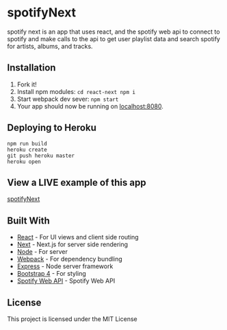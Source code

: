 # spotifyNext
spotify next is an app that uses react, and the spotify web api to connect to spotify and make calls to the api to get user playlist data and search spotify for artists, albums, and tracks.

## Installation

1. Fork it!
2. Install npm modules: `cd react-next npm i`
3. Start webpack dev sever: `npm start`
4. Your app should now be running on [localhost:8080](http://localhost:8080/).


## Deploying to Heroku

```
npm run build
heroku create
git push heroku master
heroku open
```

## View a LIVE example of this app

[spotifyNext](https://spotify-next.herokuapp.com/)

## Built With

* [React](https://reactjs.org/) - For UI views and client side routing
* [Next](https://github.com/zeit/next.js) - Next.js for server side rendering
* [Node](https://nodejs.org/en/) - For server
* [Webpack](https://webpack.js.org/) - For dependency bundling
* [Express](https://expressjs.com/) - Node server framework
* [Bootstrap 4](https://v4-alpha.getbootstrap.com/) - For styling
* [Spotify Web API](https://beta.developer.spotify.com/) - Spotify Web API


## License

This project is licensed under the MIT License 